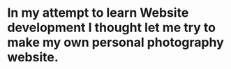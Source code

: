 
# In my attempt to learn Website development I thought let me try to make my own personal photography website.
# 

